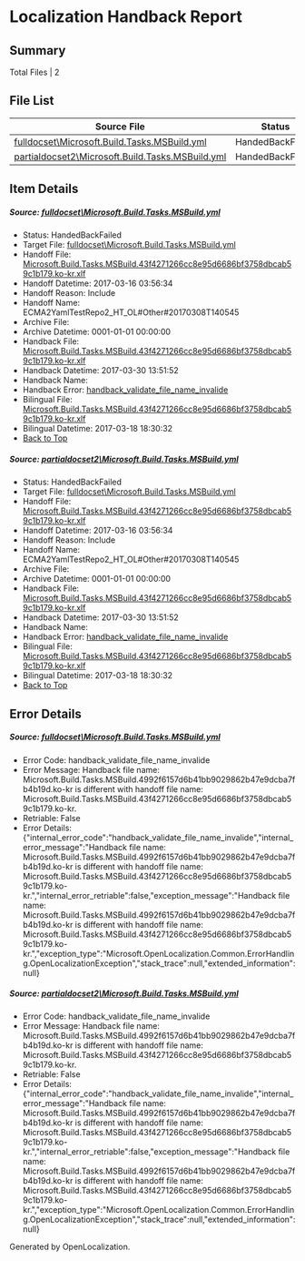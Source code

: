 # <a name='report-top'></a> Localization Handback Report

## Summary
 Total Files | 2

## File List
 Source File | Status | Details 
 ----------- | ------ | ------- 
 [fulldocset\Microsoft.Build.Tasks.MSBuild.yml](https://github.com/OpenLocalizationTestOrg/ECMA2YamlTestRepo2/blob/1e40a158586a88a698e0cb5342785002a56898b2/fulldocset/Microsoft.Build.Tasks.MSBuild.yml) | HandedBackFailed | [Details](#2ed59e0dc5ea36f1040d694fcd2fea1c1f19561f74108)
 [partialdocset2\Microsoft.Build.Tasks.MSBuild.yml](https://github.com/OpenLocalizationTestOrg/ECMA2YamlTestRepo2/blob/9a577bbd8ead778fd4723fbdbce691e69b3b14d4/partialdocset2/Microsoft.Build.Tasks.MSBuild.yml) | HandedBackFailed | [Details](#2ed59e0dc5ea36f1040d694fcd2fea1c1f19561f88199)

## Item Details
##### <a name='2ed59e0dc5ea36f1040d694fcd2fea1c1f19561f74108'></a> Source: [fulldocset\Microsoft.Build.Tasks.MSBuild.yml](https://github.com/OpenLocalizationTestOrg/ECMA2YamlTestRepo2/blob/1e40a158586a88a698e0cb5342785002a56898b2/fulldocset/Microsoft.Build.Tasks.MSBuild.yml)
* Status: HandedBackFailed
* Target File: [fulldocset\Microsoft.Build.Tasks.MSBuild.yml](https://github.com/OpenLocalizationTestOrg/ECMA2YamlTestRepo2.ko-kr/blob/d0d358f970638a26bad7e45a74fecfe11278374d/fulldocset/Microsoft.Build.Tasks.MSBuild.yml)
* Handoff File: [Microsoft.Build.Tasks.MSBuild.43f4271266cc8e95d6686bf3758dbcab59c1b179.ko-kr.xlf](https://github.com/OpenLocalizationTestOrg/ECMA2YamlTestRepo2.handoff/blob/0990bdca284a6a21850ef9d520e2772fd4f65d11/ol-handoff/OpenLocalizationTestOrg/ECMA2YamlTestRepo2.ko-kr/master/fulldocset/Microsoft.Build.Tasks.MSBuild.43f4271266cc8e95d6686bf3758dbcab59c1b179.ko-kr.xlf)
* Handoff Datetime: 2017-03-16 03:56:34
* Handoff Reason: Include
* Handoff Name: ECMA2YamlTestRepo2_HT_OL#Other#20170308T140545
* Archive File: 
* Archive Datetime: 0001-01-01 00:00:00
* Handback File: [Microsoft.Build.Tasks.MSBuild.43f4271266cc8e95d6686bf3758dbcab59c1b179.ko-kr.xlf](https://github.com/OpenLocalizationTestOrg/ECMA2YamlTestRepo2.handback/blob/70fd27a67025aba94cb34853aed3e477e6cd45ad/ol-handback/OpenLocalizationTestOrg/ECMA2YamlTestRepo2.ko-kr/master/fulldocset/Microsoft.Build.Tasks.MSBuild.43f4271266cc8e95d6686bf3758dbcab59c1b179.ko-kr.xlf)
* Handback Datetime: 2017-03-30 13:51:52
* Handback Name: 
* Handback Error: [handback_validate_file_name_invalide](#2ed59e0dc5ea36f1040d694fcd2fea1c1f19561f74108handback_validate_file_name_invalide)
* Bilingual File: [Microsoft.Build.Tasks.MSBuild.43f4271266cc8e95d6686bf3758dbcab59c1b179.ko-kr.xlf](https://github.com/OpenLocalizationTestOrg/ECMA2YamlTestRepo2.handback/blob/49cd7e9de40a40c2a019dc28b9b3f7032efcdd04/ol-handback/OpenLocalizationTestOrg/ECMA2YamlTestRepo2.ko-kr/master/fulldocset/Microsoft.Build.Tasks.MSBuild.43f4271266cc8e95d6686bf3758dbcab59c1b179.ko-kr.xlf)
* Bilingual Datetime: 2017-03-18 18:30:32
* [Back to Top](#report-top)

##### <a name='2ed59e0dc5ea36f1040d694fcd2fea1c1f19561f88199'></a> Source: [partialdocset2\Microsoft.Build.Tasks.MSBuild.yml](https://github.com/OpenLocalizationTestOrg/ECMA2YamlTestRepo2/blob/9a577bbd8ead778fd4723fbdbce691e69b3b14d4/partialdocset2/Microsoft.Build.Tasks.MSBuild.yml)
* Status: HandedBackFailed
* Target File: [fulldocset\Microsoft.Build.Tasks.MSBuild.yml](https://github.com/OpenLocalizationTestOrg/ECMA2YamlTestRepo2.ko-kr/blob/d0d358f970638a26bad7e45a74fecfe11278374d/fulldocset/Microsoft.Build.Tasks.MSBuild.yml)
* Handoff File: [Microsoft.Build.Tasks.MSBuild.43f4271266cc8e95d6686bf3758dbcab59c1b179.ko-kr.xlf](https://github.com/OpenLocalizationTestOrg/ECMA2YamlTestRepo2.handoff/blob/0990bdca284a6a21850ef9d520e2772fd4f65d11/ol-handoff/OpenLocalizationTestOrg/ECMA2YamlTestRepo2.ko-kr/master/fulldocset/Microsoft.Build.Tasks.MSBuild.43f4271266cc8e95d6686bf3758dbcab59c1b179.ko-kr.xlf)
* Handoff Datetime: 2017-03-16 03:56:34
* Handoff Reason: Include
* Handoff Name: ECMA2YamlTestRepo2_HT_OL#Other#20170308T140545
* Archive File: 
* Archive Datetime: 0001-01-01 00:00:00
* Handback File: [Microsoft.Build.Tasks.MSBuild.43f4271266cc8e95d6686bf3758dbcab59c1b179.ko-kr.xlf](https://github.com/OpenLocalizationTestOrg/ECMA2YamlTestRepo2.handback/blob/70fd27a67025aba94cb34853aed3e477e6cd45ad/ol-handback/OpenLocalizationTestOrg/ECMA2YamlTestRepo2.ko-kr/master/fulldocset/Microsoft.Build.Tasks.MSBuild.43f4271266cc8e95d6686bf3758dbcab59c1b179.ko-kr.xlf)
* Handback Datetime: 2017-03-30 13:51:52
* Handback Name: 
* Handback Error: [handback_validate_file_name_invalide](#2ed59e0dc5ea36f1040d694fcd2fea1c1f19561f88199handback_validate_file_name_invalide)
* Bilingual File: [Microsoft.Build.Tasks.MSBuild.43f4271266cc8e95d6686bf3758dbcab59c1b179.ko-kr.xlf](https://github.com/OpenLocalizationTestOrg/ECMA2YamlTestRepo2.handback/blob/49cd7e9de40a40c2a019dc28b9b3f7032efcdd04/ol-handback/OpenLocalizationTestOrg/ECMA2YamlTestRepo2.ko-kr/master/fulldocset/Microsoft.Build.Tasks.MSBuild.43f4271266cc8e95d6686bf3758dbcab59c1b179.ko-kr.xlf)
* Bilingual Datetime: 2017-03-18 18:30:32
* [Back to Top](#report-top)


## Error Details
##### <a name='2ed59e0dc5ea36f1040d694fcd2fea1c1f19561f74108handback_validate_file_name_invalide'></a> Source: [fulldocset\Microsoft.Build.Tasks.MSBuild.yml](#2ed59e0dc5ea36f1040d694fcd2fea1c1f19561f74108)
* Error Code: handback_validate_file_name_invalide
* Error Message: Handback file name: Microsoft.Build.Tasks.MSBuild.4992f6157d6b41bb9029862b47e9dcba7fb4b19d.ko-kr is different with handoff file name: Microsoft.Build.Tasks.MSBuild.43f4271266cc8e95d6686bf3758dbcab59c1b179.ko-kr.
* Retriable: False
* Error Details: {"internal_error_code":"handback_validate_file_name_invalide","internal_error_message":"Handback file name: Microsoft.Build.Tasks.MSBuild.4992f6157d6b41bb9029862b47e9dcba7fb4b19d.ko-kr is different with handoff file name: Microsoft.Build.Tasks.MSBuild.43f4271266cc8e95d6686bf3758dbcab59c1b179.ko-kr.","internal_error_retriable":false,"exception_message":"Handback file name: Microsoft.Build.Tasks.MSBuild.4992f6157d6b41bb9029862b47e9dcba7fb4b19d.ko-kr is different with handoff file name: Microsoft.Build.Tasks.MSBuild.43f4271266cc8e95d6686bf3758dbcab59c1b179.ko-kr.","exception_type":"Microsoft.OpenLocalization.Common.ErrorHandling.OpenLocalizationException","stack_trace":null,"extended_information":null}

##### <a name='2ed59e0dc5ea36f1040d694fcd2fea1c1f19561f88199handback_validate_file_name_invalide'></a> Source: [partialdocset2\Microsoft.Build.Tasks.MSBuild.yml](#2ed59e0dc5ea36f1040d694fcd2fea1c1f19561f88199)
* Error Code: handback_validate_file_name_invalide
* Error Message: Handback file name: Microsoft.Build.Tasks.MSBuild.4992f6157d6b41bb9029862b47e9dcba7fb4b19d.ko-kr is different with handoff file name: Microsoft.Build.Tasks.MSBuild.43f4271266cc8e95d6686bf3758dbcab59c1b179.ko-kr.
* Retriable: False
* Error Details: {"internal_error_code":"handback_validate_file_name_invalide","internal_error_message":"Handback file name: Microsoft.Build.Tasks.MSBuild.4992f6157d6b41bb9029862b47e9dcba7fb4b19d.ko-kr is different with handoff file name: Microsoft.Build.Tasks.MSBuild.43f4271266cc8e95d6686bf3758dbcab59c1b179.ko-kr.","internal_error_retriable":false,"exception_message":"Handback file name: Microsoft.Build.Tasks.MSBuild.4992f6157d6b41bb9029862b47e9dcba7fb4b19d.ko-kr is different with handoff file name: Microsoft.Build.Tasks.MSBuild.43f4271266cc8e95d6686bf3758dbcab59c1b179.ko-kr.","exception_type":"Microsoft.OpenLocalization.Common.ErrorHandling.OpenLocalizationException","stack_trace":null,"extended_information":null}


Generated by OpenLocalization.
